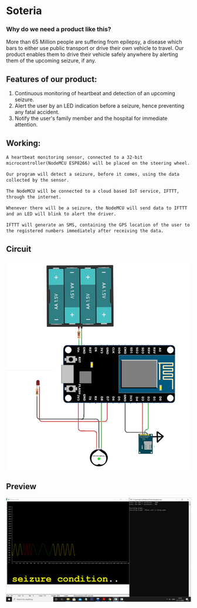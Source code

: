 # Soteria
### Why do we need a product like this?

More than 65 Million people are suffering from epilepsy, a disease which bars to either use public transport or drive their own vehicle to travel. Our product enables them to drive their vehicle safely anywhere by alerting them of the upcoming seizure, if any.

## Features of our product:

1. Continuous monitoring of heartbeat and detection of an upcoming seizure.
2. Alert the user by an LED indication before a seizure, hence preventing any fatal accident.
3. Notify the user's family member and  the hospital for immediate attention.

## Working:

```
A heartbeat monitoring sensor, connected to a 32-bit microcontroller(NodeMCU ESP8266) will be placed on the steering wheel.
```
```
Our program will detect a seizure, before it comes, using the data collected by the sensor.
```
```
The NodeMCU will be connected to a cloud based IoT service, IFTTT, through the internet.
```
```
Whenever there will be a seizure, the NodeMCU will send data to IFTTT and an LED will blink to alert the driver.
```
```
IFTTT will generate an SMS, containing the GPS location of the user to the registered numbers immediately after receiving the data.
```
## Circuit

![circuit_image](https://github.com/iamakkar/Soteria/blob/main/Images/circuit.jpg?raw=true)

## Preview

![preview_image](https://github.com/iamakkar/Soteria/blob/main/Images/sample.png?raw=true)
